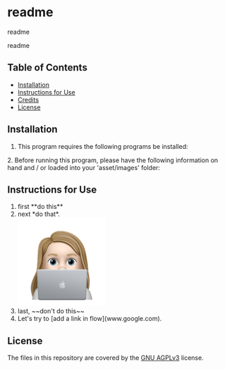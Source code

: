 # readme

readme
    
readme

## Table of Contents
* [Installation](#installation)
* [Instructions for Use](#instructions-for-use)
* [Credits](#credits)
* [License](#license)
    
## Installation
1. This program requires the following programs be installed:
<ul></ul>
2. Before running this program, please have the following information on hand and / or loaded into your 'asset/images' folder:
<ul></ul>

## Instructions for Use
<ol><li>first **do this**</li><li>next *do that*.</li><img src="./assets/images/avatar_nile.png" alt="alt" title="my avatar" width="200px"><li>last, ~~don't do this~~</li><li>Let's try to [add a link in flow](www.google.com).</li></ol>






## License
The files in this repository are covered by the [GNU AGPLv3](https://choosealicense.com/licenses/agpl-3.0/) license.
